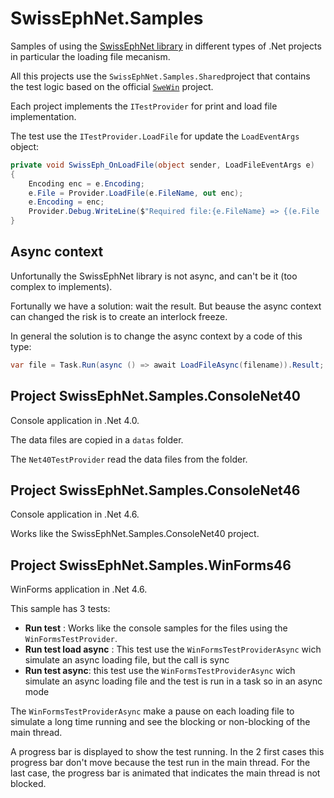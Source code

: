 # SwissEphNet.Samples

Samples of using the [SwissEphNet library](https://github.com/ygrenier/SwissEphNet) in
different types of .Net projects in particular the loading file
mecanism.

All this projects use the `SwissEphNet.Samples.Shared`project 
that contains the test logic based on the official [`SweWin`](https://github.com/ygrenier/SwissEphNet/tree/master/Programs/SweWin) 
project.

Each project implements the `ITestProvider` for print and
load file implementation.

The test use the `ITestProvider.LoadFile` for update the `LoadEventArgs` 
object:

```csharp
private void SwissEph_OnLoadFile(object sender, LoadFileEventArgs e)
{
    Encoding enc = e.Encoding;
    e.File = Provider.LoadFile(e.FileName, out enc);
    e.Encoding = enc;
    Provider.Debug.WriteLine($"Required file:{e.FileName} => {(e.File != null ? "OK" : "Not found")}");
}
```

## Async context

Unfortunally the SwissEphNet library is not async, and can't be it (too complex to implements).

Fortunally we have a solution: wait the result. But beause the async context can changed the
risk is to create an interlock freeze.

In general the solution is to change the async context by a code of this type:
```csharp
var file = Task.Run(async () => await LoadFileAsync(filename)).Result;
```

## Project SwissEphNet.Samples.ConsoleNet40

Console application in .Net 4.0.

The data files are copied in a `datas` folder.

The `Net40TestProvider` read the data files from the folder.

## Project SwissEphNet.Samples.ConsoleNet46

Console application in .Net 4.6.

Works like the SwissEphNet.Samples.ConsoleNet40 project.

## Project SwissEphNet.Samples.WinForms46

WinForms application in .Net 4.6.

This sample has 3 tests:

- **Run test** : Works like the console samples for the 
files using the `WinFormsTestProvider`.
- **Run test load async** : This test use the `WinFormsTestProviderAsync`
wich simulate an async loading file, but the call is sync
- **Run test async**: this test use the `WinFormsTestProviderAsync`
wich simulate an async loading file and the test is run in a task so in 
an async mode

The `WinFormsTestProviderAsync` make a pause on each loading file to
simulate a long time running and see the blocking or non-blocking of the main 
thread.

A progress bar is displayed to show the test running. In the 2 first cases
this progress bar don't move because the test run in the main thread. For
the last case, the progress bar is animated that indicates the main thread
is not blocked.

